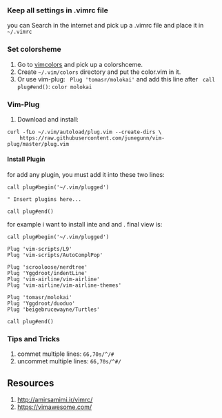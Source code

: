 ### Keep all settings in .vimrc file
you can Search in the internet and pick up a .vimrc file and place it in `~/.vimrc`

### Set colorsheme
1. Go to [vimcolors](http://vimcolors.com) and pick up a colorshceme.
2. Create `~/.vim/colors` directory and put the color.vim in it.
3. Or use vim-plug:
` Plug 'tomasr/molokai'`
and add this line after ` call plug#end()`:
`color molokai`

### Vim-Plug
1. Download and install:
```
curl -fLo ~/.vim/autoload/plug.vim --create-dirs \
    https://raw.githubusercontent.com/junegunn/vim-plug/master/plug.vim
```
#### Install Plugin
for add any plugin, you must add it into these two lines:
```
call plug#begin('~/.vim/plugged')

" Insert plugins here...

call plug#end()
```

for example i want to install inte and and . final view is:
```
call plug#begin('~/.vim/plugged')

Plug 'vim-scripts/L9'
Plug 'vim-scripts/AutoComplPop'

Plug 'scrooloose/nerdtree'
Plug 'Yggdroot/indentLine'
Plug 'vim-airline/vim-airline'
Plug 'vim-airline/vim-airline-themes'

Plug 'tomasr/molokai'
Plug 'Yggdroot/duoduo'
Plug 'beigebrucewayne/Turtles'

call plug#end()

```

### Tips and Tricks
1. commet multiple lines:  `66,70s/^/#`
2. uncommet multiple lines: `66,70s/^#/`

Resources
---
1. http://amirsamimi.ir/vimrc/
2. https://vimawesome.com/